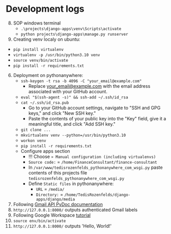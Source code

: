 # Development logs
8. SOP windows terminal
    - `.\projects\django-apps\venv\Scripts\activate`
    - `python projects\django-apps\manage.py runserver`
7. Creating venv localy on ubuntu:
  - `pip install virtualenv`
  - `virtualenv -p /usr/bin/python3.10 venv`
  - `source venv/bin/activate`
  - `pip install -r requirements.txt`
6. Deployment on pythonanywhere:
    - `ssh-keygen -t rsa -b 4096 -C "your_email@example.com"`
        - Replace your_email@example.com with the email address associated with your GitHub account.
    - `eval "$(ssh-agent -s)" && ssh-add ~/.ssh/id_rsa`
    - `cat ~/.ssh/id_rsa.pub`
        - Go to your GitHub account settings, navigate to "SSH and GPG keys," and click "New SSH key."
        - Paste the contents of your public key into the "Key" field, give it a meaningful title, and click "Add SSH key."
    - `git clone ...`
    - `mkvirtualenv venv --python=/usr/bin/python3.10`
    - `workon venv`
    - `pip install -r requirements.txt`
    - Configure apps section
        - !!! Choose `» Manual configuration (including virtualenvs)`
        - `Source code:` = `/home/FinanceConsultant/finance-consultant`
        - In `/var/www/tedisrozenfelds_pythonanywhere_com_wsgi.py` paste contents of this projects file `tedisrozenfelds_pythonanywhere_com_wsgi.py`
        - Define `Static files` in pythonanywhere:
            - `URL` = `/media/`
            - `Directory:` = `/home/TedisRozenfelds/django-apps/django/media`
5. Following [Gmail API PyDoc documentation](https://developers.google.com/resources/api-libraries/documentation/gmail/v1/python/latest/gmail_v1.users.messages.html)
4. `http://127.0.0.1:8000/` outputs authenticated Gmail labels
3. Following Google Workspace [tutorial](https://developers.google.com/gmail/api/quickstart/python)
2. `source env/bin/activate`
1. `http://127.0.0.1:8000/` outputs 'Hello, World!'
